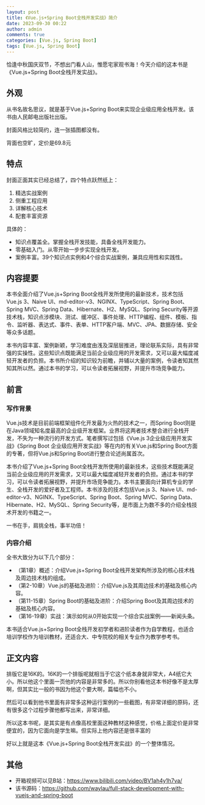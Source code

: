 ```yaml
---
layout: post
title: 《Vue.js+Spring Boot全栈开发实战》简介
date: 2023-09-30 00:22
author: admin
comments: true
categories: [Vue.js, Spring Boot]
tags: [Vue.js, Spring Boot]
---
```


恰逢中秋国庆双节，不想出门看人山，惟愿宅家观书海！今天介绍的这本书是《Vue.js+Spring Boot全栈开发实战》。

<!-- more -->



## 外观

从书名故名思议，就是基于Vue.js+Spring Boot来实现企业级应用全栈开发。该书由人民邮电出版社出版。

封面风格比较简约，连一张插图都没有。

背面也空旷，定价是69.8元

## 特点

封面正面其实已经总结了，四个特点跃然纸上：

1. 精选实战案例
2. 侧重工程应用
3. 详解核心技术
4. 配套丰富资源

具体的：

* 知识点覆盖全。掌握全栈开发技能，具备全栈开发能力。
* 零基础入门。从零开始一步步实现全栈开发。
* 案例丰富。39个知识点实例和4个综合实战案例，兼具应用性和实践性。


## 内容提要

本书全面介绍了Vue.js+Spring Boot全栈开发所使用的最新技术，技术包括Vue.js 3、Naive UI、md-editor-v3、NGINX、TypeScript、Spring Boot、Spring MVC、Spring Data、Hibernate、H2、MySQL、Spring Security等开源技术栈，知识点涉模块、测试、缓冲区、事件处理、HTTP编程、组件、模板、指令、监听器、表达式、事件、表单、HTTP客户端、MVC、JPA、数据存储、安全等众多话题。

本书内容丰富、案例新颖，学习难度由浅及深层层推进，理论联系实际，具有非常强的实操性。这些知识点既能满足当前企业级应用的开发需求，又可以最大幅度减轻开发者的负担。本书所介绍的知识较为前瞻，并辅以大量的案例，令读者知其然知其所以然。通过本书的学习，可以令读者拓展视野，并提升市场竞争能力。

## 前言

### 写作背景


Vue.js技术是目前前端框架组件化开发最为火热的技术之一，而Spring Boot则是在Java领域知名度最高的企业级开发框架。业界将这两者技术整合进行全栈开发，不失为一种流行的开发方式。笔者撰写过包括《Vue.js 3企业级应用开发实战》《Spring Boot 企业级应用开发实战》等在内的有关Vue.js和Spring Boot方面的专著，但将Vue.js和Spring Boot进行整合论述尚属首次。

本书介绍了Vue.js+Spring Boot全栈开发所使用的最新技术，这些技术既能满足当前企业级应用的开发需求，又可以最大幅度减轻开发者的负担。通过本书的学习，可以令读者拓展视野，并提升市场竞争能力。本书主要面向计算机专业的学生、全栈开发的爱好者及工程师。本书涉及的技术包括Vue.js 3、Naive UI、md-editor-v3、NGINX、TypeScript、Spring Boot、Spring MVC、Spring Data、Hibernate、H2、MySQL、Spring Security等，是市面上为数不多的介绍全栈技术开发的书籍之一。

一书在手，肩挑全栈，事半功倍！

### 内容介绍


全书大致分为以下几个部分：

* （第1章）概述：介绍Vue.js+Spring Boot全栈开发架构所涉及的核心技术栈及周边技术栈的组成。
* （第2-10章）Vue.js的基础及进阶：介绍Vue.js及其周边技术的基础及核心内容。
* （第11-15章）Spring Boot的基础及进阶：介绍Spring Boot及其周边技术的基础及核心内容。
* （第16-19章）实战：演示如何从0开始实现一个综合实战案例——新闻头条。

本书适合Vue.js+Spring Boot全栈开发初学者和进阶读者作为自学教程，也适合培训学校作为培训教材，还适合大、中专院校的相关专业作为教学参考书。


## 正文内容

 

 

排版它是16K的。16K的一个排版呢就相当于它这个纸本身就非常大，A4纸它大小。所以他这个里面一页他的内容是非常多的。所以你别看他这本书好像不是太厚啊，但其实比一般的书因为他这个要大啊，篇幅也不小。




然后可以看到他书里面有非常多这种运行案例的一些截图，有非常详细的原码，还有很多这个过程步骤他都写出来，非常详细。

所以这本书呢，是其实是有点像高校里面这种教材这种感觉，价格上面定价是非常便宜的，因为它面向是学生嘛。但实际上他内容还是很丰富的

好以上就是这本《Vue.js+Spring Boot全栈开发实战》的一个整体情况。


## 其他


* 开箱视频可以见B站：<https://www.bilibili.com/video/BV1ah4y1h7va/>
* 该书源码：<https://github.com/waylau/full-stack-development-with-vuejs-and-spring-boot>
